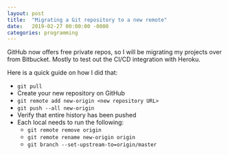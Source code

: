 ```yaml
---
layout: post
title:  "Migrating a Git repository to a new remote"
date:   2019-02-27 00:00:00 -0000
categories: programming
---
```


GitHub now offers free private repos, so I will be migrating my projects over from Bitbucket. Mostly to test out the CI/CD integration with Heroku.

Here is a quick guide on how I did that:

- ```git pull```
- Create your new repository on GitHub
- ```git remote add new-origin <new repository URL>```
- ```git push --all new-origin```
- Verify that entire history has been pushed
- Each local needs to run the following:
    - ```git remote remove origin```
    - ```git remote rename new-origin origin```
    - ```git branch --set-upstream-to=origin/master```
